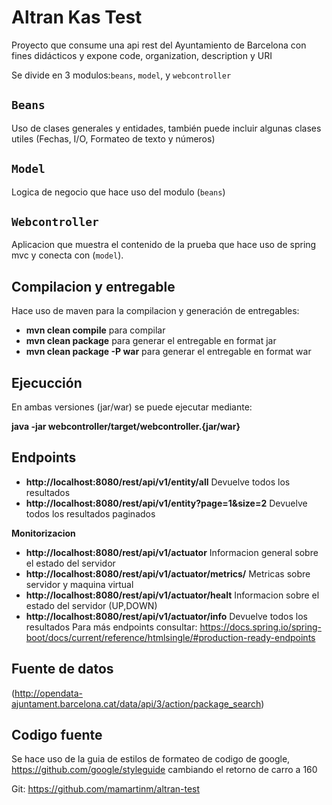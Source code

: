# Altran Kas Test

Proyecto que consume una api rest del Ayuntamiento de Barcelona con fines didácticos y expone code, organization, description y URI 

Se divide en 3 modulos:`beans`, `model`, y `webcontroller`

## `Beans`
Uso de clases generales y entidades, también puede incluir algunas clases utiles (Fechas, I/O, Formateo de texto y números)
  
## `Model`
Logica de negocio que hace uso del modulo (`beans`)

## `Webcontroller`
 
Aplicacion que muestra el contenido de la prueba que hace uso de spring mvc y conecta con (`model`).

## Compilacion y entregable 
 
Hace uso de maven para la compilacion y generación de entregables:

* **mvn clean compile** para compilar
* **mvn clean package** para generar el entregable en format jar
* **mvn clean package -P war** para generar el entregable en format war

## Ejecucción
    
En ambas versiones (jar/war) se puede ejecutar mediante:

**java -jar webcontroller/target/webcontroller.{jar/war}**

## Endpoints

* **http://localhost:8080/rest/api/v1/entity/all** Devuelve todos los resultados
* **http://localhost:8080/rest/api/v1/entity?page=1&size=2** Devuelve todos los resultados paginados

**Monitorizacion**

* **http://localhost:8080/rest/api/v1/actuator** Informacion general sobre el estado del servidor
* **http://localhost:8080/rest/api/v1/actuator/metrics/** Metricas sobre servidor y maquina virtual
* **http://localhost:8080/rest/api/v1/actuator/healt** Informacion sobre el estado del servidor (UP,DOWN)
* **http://localhost:8080/rest/api/v1/actuator/info** Devuelve todos los resultados
Para más endpoints consultar: https://docs.spring.io/spring-boot/docs/current/reference/htmlsingle/#production-ready-endpoints

## Fuente de datos
(http://opendata-ajuntament.barcelona.cat/data/api/3/action/package_search)

## Codigo fuente
Se hace uso de la guia de estilos de formateo de codigo de google, https://github.com/google/styleguide cambiando el retorno de carro a 160

Git: https://github.com/mamartinm/altran-test


